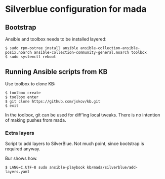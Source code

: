 # Silverblue configuration for mada

## Bootstrap

Ansible and toolbox needs to be installed layered:

```console
$ sudo rpm-ostree install ansible ansible-collection-ansible-posix.noarch ansible-collection-community-general.noarch toolbox
$ sudo systemctl reboot
```

## Running Ansible scripts from KB

Use toolbox to clone KB:

```console
$ toolbox create
$ toolbox enter
$ git clone https://github.com/jskov/kb.git
$ exit
```

In the toolbox, git can be used for diff'ing local tweaks.
There is no intention of making pushes from mada.

### Extra layers

Script to add layers to SilverBlue. Not much point, since bootstrap is required anyway.

Bur shows how.

```console
$ LANG=C.UTF-8 sudo ansible-playbook kb/mada/silverblue/add-layers.yaml
```
